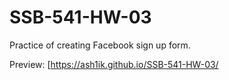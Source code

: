 # SSB-541-HW-03
Practice of  creating Facebook sign up form.

Preview: 
[https://ash1ik.github.io/SSB-541-HW-03/
